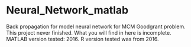 # Neural_Network_matlab
Back propagation for model neural network for MCM Goodgrant problem.
This project never finished. What you will find in here is incomplete.
MATLAB version tested: 2016.
R version tested was from 2016.
